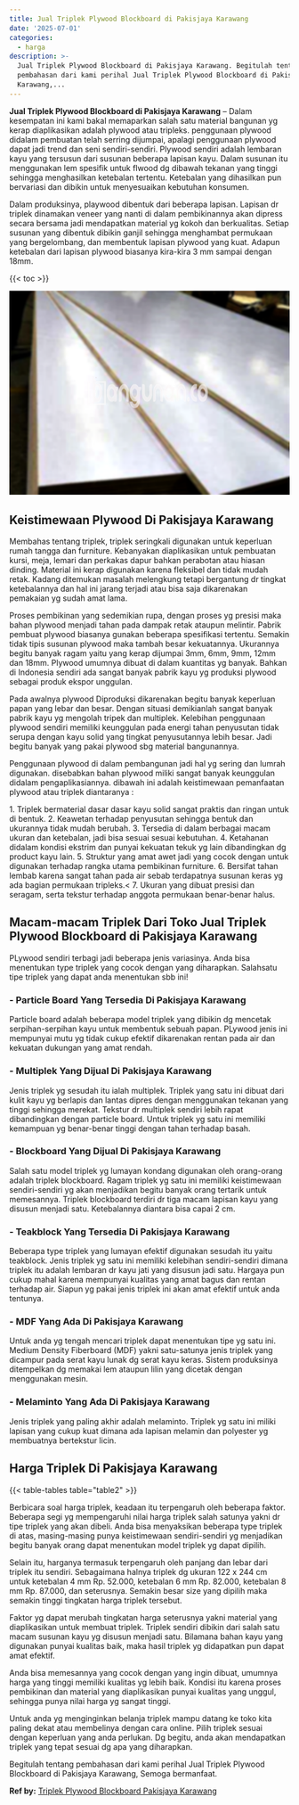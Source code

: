 ```yaml
---
title: Jual Triplek Plywood Blockboard di Pakisjaya Karawang
date: '2025-07-01'
categories:
  - harga
description: >-
  Jual Triplek Plywood Blockboard di Pakisjaya Karawang. Begitulah tentang
  pembahasan dari kami perihal Jual Triplek Plywood Blockboard di Pakisjaya
  Karawang,...
---
```


**Jual Triplek Plywood Blockboard di Pakisjaya Karawang** – Dalam kesempatan ini kami bakal memaparkan salah satu material bangunan yg kerap diaplikasikan adalah plywood atau tripleks. penggunaan plywood didalam pembuatan telah serring dijumpai, apalagi penggunaan plywood dapat jadi trend dan seni sendiri-sendiri. Plywood sendiri adalah lembaran kayu yang tersusun dari susunan beberapa lapisan kayu. Dalam susunan itu menggunakan lem spesifik untuk flwood dg dibawah tekanan yang tinggi sehingga menghasilkan ketebalan tertentu. Ketebalan yang dihasilkan pun bervariasi dan dibikin untuk menyesuaikan kebutuhan konsumen.

Dalam produksinya, playwood dibentuk dari beberapa lapisan. Lapisan dr triplek dinamakan veneer yang nanti di dalam pembikinannya akan dipress secara bersama jadi mendapatkan material yg kokoh dan berkualitas. Setiap susunan yang dibentuk dibikin ganjil sehingga menghambat permukaan yang bergelombang, dan membentuk lapisan plywood yang kuat. Adapun ketebalan dari lapisan plywood biasanya kira-kira 3 mm sampai dengan 18mm.

{{< toc >}}

![Jual Triplek Plywood Blockboard di Pakisjaya Karawang](/images/jual-triplek-murah-24.png)

## Keistimewaan Plywood Di Pakisjaya Karawang

Membahas tentang triplek, triplek seringkali digunakan untuk keperluan rumah tangga dan furniture. Kebanyakan diaplikasikan untuk pembuatan kursi, meja, lemari dan perkakas dapur bahkan perabotan atau hiasan dinding. Material ini kerap digunakan karena fleksibel dan tidak mudah retak. Kadang ditemukan masalah melengkung tetapi bergantung dr tingkat ketebalannya dan hal ini jarang terjadi atau bisa saja dikarenakan pemakaian yg sudah amat lama.

Proses pembikinan yang sedemikian rupa, dengan proses yg presisi maka bahan plywood menjadi tahan pada dampak retak ataupun melintir. Pabrik pembuat plywood biasanya gunakan beberapa spesifikasi tertentu. Semakin tidak tipis susunan plywood maka tambah besar kekuatannya. Ukurannya begitu banyak ragam yaitu yang kerap dijumpai 3mm, 6mm, 9mm, 12mm dan 18mm. Plywood umumnya dibuat di dalam kuantitas yg banyak. Bahkan di Indonesia sendiri ada sangat banyak pabrik kayu yg produksi plywood sebagai produk ekspor unggulan.

Pada awalnya plywood Diproduksi dikarenakan begitu banyak keperluan papan yang lebar dan besar. Dengan situasi demikianlah sangat banyak pabrik kayu yg mengolah tripek dan multiplek. Kelebihan penggunaan plywood sendiri memiliki keunggulan pada energi tahan penyusutan tidak serupa dengan kayu solid yang tingkat penyusutannya lebih besar. Jadi begitu banyak yang pakai plywood sbg material bangunannya.

Penggunaan plywood di dalam pembangunan jadi hal yg sering dan lumrah digunakan. disebabkan bahan plywood miliki sangat banyak keunggulan didalam pengaplikasiannya. dibawah ini adalah keistimewaan pemanfaatan plywood atau triplek diantaranya :

1\. Triplek bermaterial dasar dasar kayu solid sangat praktis dan ringan untuk di bentuk. 2. Keawetan terhadap penyusutan sehingga bentuk dan ukurannya tidak mudah berubah. 3. Tersedia di dalam berbagai macam ukuran dan ketebalan, jadi bisa sesuai sesuai kebutuhan. 4. Ketahanan didalam kondisi ekstrim dan punyai kekuatan tekuk yg lain dibandingkan dg product kayu lain. 5. Struktur yang amat awet jadi yang cocok dengan untuk digunakan terhadap rangka utama pembikinan furniture. 6. Bersifat tahan lembab karena sangat tahan pada air sebab terdapatnya susunan keras yg ada bagian permukaan tripleks.< 7. Ukuran yang dibuat presisi dan seragam, serta tekstur terhadap anggota permukaan benar-benar halus.

## Macam-macam Triplek Dari Toko Jual Triplek Plywood Blockboard di Pakisjaya Karawang

PLywood sendiri terbagi jadi beberapa jenis variasinya. Anda bisa menentukan type triplek yang cocok dengan yang diharapkan. Salahsatu tipe triplek yang dapat anda menentukan sbb ini!

### \- Particle Board Yang Tersedia Di Pakisjaya Karawang

Particle board adalah beberapa model triplek yang dibikin dg mencetak serpihan-serpihan kayu untuk membentuk sebuah papan. PLywood jenis ini mempunyai mutu yg tidak cukup efektif dikarenakan rentan pada air dan kekuatan dukungan yang amat rendah.

### \- Multiplek Yang Dijual Di Pakisjaya Karawang

Jenis triplek yg sesudah itu ialah multiplek. Triplek yang satu ini dibuat dari kulit kayu yg berlapis dan lantas dipres dengan menggunakan tekanan yang tinggi sehingga merekat. Tekstur dr multiplek sendiri lebih rapat dibandingkan dengan particle board. Untuk triplek yg satu ini memiliki kemampuan yg benar-benar tinggi dengan tahan terhadap basah.

### \- Blockboard Yang Dijual Di Pakisjaya Karawang

Salah satu model triplek yg lumayan kondang digunakan oleh orang-orang adalah triplek blockboard. Ragam triplek yg satu ini memiliki keistimewaan sendiri-sendiri yg akan menjadikan begitu banyak orang tertarik untuk memesannya. Triplek blockboard terdiri dr tiga macam lapisan kayu yang disusun menjadi satu. Ketebalannya diantara bisa capai 2 cm.

### \- Teakblock Yang Tersedia Di Pakisjaya Karawang

Beberapa type triplek yang lumayan efektif digunakan sesudah itu yaitu teakblock. Jenis triplek yg satu ini memiliki kelebihan sendiri-sendiri dimana triplek itu adalah lembaran dr kayu jati yang disusun jadi satu. Hargaya pun cukup mahal karena mempunyai kualitas yang amat bagus dan rentan terhadap air. Siapun yg pakai jenis triplek ini akan amat efektif untuk anda tentunya.

### \- MDF Yang Ada Di Pakisjaya Karawang

Untuk anda yg tengah mencari triplek dapat menentukan tipe yg satu ini. Medium Density Fiberboard (MDF) yakni satu-satunya jenis triplek yang dicampur pada serat kayu lunak dg serat kayu keras. Sistem produksinya ditempelkan dg memakai lem ataupun lilin yang dicetak dengan menggunakan mesin.

### \- Melaminto Yang Ada Di Pakisjaya Karawang

Jenis triplek yang paling akhir adalah melaminto. Triplek yg satu ini miliki lapisan yang cukup kuat dimana ada lapisan melamin dan polyester yg membuatnya bertekstur licin.

## Harga Triplek Di Pakisjaya Karawang

{{< table-tables table="table2" >}}

Berbicara soal harga triplek, keadaan itu terpengaruh oleh beberapa faktor. Beberapa segi yg mempengaruhi nilai harga triplek salah satunya yakni dr tipe triplek yang akan dibeli. Anda bisa menyaksikan beberapa type triplek di atas, masing-masing punya keistimewaan sendiri-sendiri yg menjadikan begitu banyak orang dapat menentukan model triplek yg dapat dipilih.

Selain itu, harganya termasuk terpengaruh oleh panjang dan lebar dari triplek itu sendiri. Sebagaimana halnya triplek dg ukuran 122 x 244 cm untuk ketebalan 4 mm Rp. 52.000, ketebalan 6 mm Rp. 82.000, ketebalan 8 mm Rp. 87.000, dan seterusnya. Semakin besar size yang dipilih maka semakin tinggi tingkatan harga triplek tersebut.

Faktor yg dapat merubah tingkatan harga seterusnya yakni material yang diaplikasikan untuk membuat triplek. Triplek sendiri dibikin dari salah satu macam susunan kayu yg disusun menjadi satu. Bilamana bahan kayu yang digunakan punyai kualitas baik, maka hasil triplek yg didapatkan pun dapat amat efektif.

Anda bisa memesannya yang cocok dengan yang ingin dibuat, umumnya harga yang tinggi memiliki kualitas yg lebih baik. Kondisi itu karena proses pembikinan dan material yang diaplikasikan punyai kualitas yang unggul, sehingga punya nilai harga yg sangat tinggi.

Untuk anda yg menginginkan belanja triplek mampu datang ke toko kita paling dekat atau membelinya dengan cara online. Pilih triplek sesuai dengan keperluan yang anda perlukan. Dg begitu, anda akan mendapatkan triplek yang tepat sesuai dg apa yang diharapkan.

Begitulah tentang pembahasan dari kami perihal Jual Triplek Plywood Blockboard di Pakisjaya Karawang, Semoga bermanfaat.

**Ref by:** [Triplek Plywood Blockboard Pakisjaya Karawang](https://id.wikipedia.org/wiki/Triplek)
